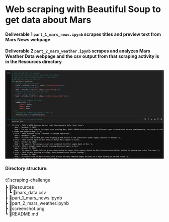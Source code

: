 # Web scraping with Beautiful Soup to get data about Mars

#### Deliverable 1 `part_1_mars_news.ipynb` scrapes titles and preview text from Mars News webpage
#### Deliverable 2 `part_2_mars_weather.ipynb` scrapes and analyzes Mars Weather Data webpage and the csv output from that scraping activity is in the Resources directory

![screenshot](screenshot.png)

#### Directory structure:   
📦scraping-challenge   
 ┣ 📂Resources   
 ┃ ┗ 📜mars_data.csv   
 ┣ 📜part_1_mars_news.ipynb   
 ┣ 📜part_2_mars_weather.ipynb    
 ┣ 📜screenshot.png   
 ┗ 📜README.md 
